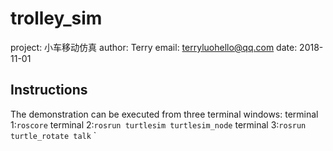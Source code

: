 # trolley_sim

project:  小车移动仿真
author: Terry
email: terryluohello@qq.com
date: 2018-11-01

## Instructions
The demonstration can be executed from three terminal windows:
	terminal 1:`roscore`
	terminal 2:`rosrun turtlesim turtlesim_node`
	terminal 3:`rosrun turtle_rotate talk`
`
 
